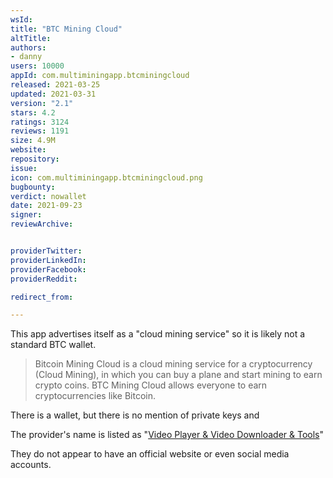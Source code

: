 ```yaml
---
wsId: 
title: "BTC Mining Cloud"
altTitle: 
authors:
- danny
users: 10000
appId: com.multiminingapp.btcminingcloud
released: 2021-03-25
updated: 2021-03-31
version: "2.1"
stars: 4.2
ratings: 3124
reviews: 1191
size: 4.9M
website: 
repository: 
issue: 
icon: com.multiminingapp.btcminingcloud.png
bugbounty: 
verdict: nowallet
date: 2021-09-23
signer: 
reviewArchive:


providerTwitter: 
providerLinkedIn: 
providerFacebook: 
providerReddit: 

redirect_from:

---
```



This app advertises itself as a "cloud mining service" so it is likely not a standard BTC wallet. 

> Bitcoin Mining Cloud is a cloud mining service for a cryptocurrency (Cloud Mining), in which you can buy a plane and start mining to earn crypto coins. BTC Mining Cloud allows everyone to earn cryptocurrencies like Bitcoin.

There is a wallet, but there is no mention of private keys and

The provider's name is listed as "[Video Player & Video Downloader & Tools](https://play.google.com/store/apps/details?id=com.multiminingapp.btcminingcloud)" 

They do not appear to have an official website or even social media accounts.
